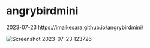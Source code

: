 # angrybirdmini
2023-07-23
https://imalkesara.github.io/angrybirdmini/

![Screenshot 2023-07-23 123726](https://github.com/ImalKesara/angrybirdmini/assets/136368707/a9856718-8c44-413f-b5a2-0b77eb9c6ac7)
